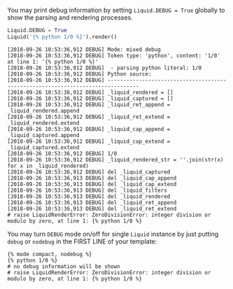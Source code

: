 
You may print debug information by setting `Liquid.DEBUG = True` globally to show the parsing and rendering processes. 
```python
Liquid.DEBUG = True
Liquid('{% python 1/0 %}').render()
```
```log
[2018-09-26 10:53:36,912 DEBUG] Mode: mixed debug
[2018-09-26 10:53:36,912 DEBUG] Token type: 'python', content: '1/0' at line 1: '{% python 1/0 %}'
[2018-09-26 10:53:36,912 DEBUG]  - parsing python literal: 1/0 
[2018-09-26 10:53:36,912 DEBUG] Python source:
[2018-09-26 10:53:36,912 DEBUG] --------------------------------------------------------------------------------
[2018-09-26 10:53:36,912 DEBUG] _liquid_rendered = []
[2018-09-26 10:53:36,912 DEBUG] _liquid_captured = []
[2018-09-26 10:53:36,912 DEBUG] _liquid_ret_append = _liquid_rendered.append
[2018-09-26 10:53:36,912 DEBUG] _liquid_ret_extend = _liquid_rendered.extend
[2018-09-26 10:53:36,912 DEBUG] _liquid_cap_append = _liquid_captured.append
[2018-09-26 10:53:36,912 DEBUG] _liquid_cap_extend = _liquid_captured.extend
[2018-09-26 10:53:36,912 DEBUG] 1/0
[2018-09-26 10:53:36,912 DEBUG] _liquid_rendered_str = ''.join(str(x) for x in _liquid_rendered)
[2018-09-26 10:53:36,912 DEBUG] del _liquid_captured
[2018-09-26 10:53:36,913 DEBUG] del _liquid_cap_append
[2018-09-26 10:53:36,913 DEBUG] del _liquid_cap_extend
[2018-09-26 10:53:36,913 DEBUG] del _liquid_filters
[2018-09-26 10:53:36,913 DEBUG] del _liquid_rendered
[2018-09-26 10:53:36,913 DEBUG] del _liquid_ret_append
[2018-09-26 10:53:36,913 DEBUG] del _liquid_ret_extend
# raise LiquidRenderError: ZeroDivisionError: integer division or modulo by zero, at line 1: {% python 1/0 %}
```

You may turn `DEBUG` mode on/off for single `Liquid` instance by just putting `debug` or `nodebug` in the FIRST LINE of your template:
```liquid
{% mode compact, nodebug %}
{% python 1/0 %}
# no debug information will be shown
# raise LiquidRenderError: ZeroDivisionError: integer division or modulo by zero, at line 1: {% python 1/0 %}
```
